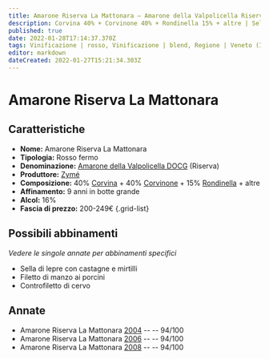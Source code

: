 ```yaml
---
title: Amarone Riserva La Mattonara – Amarone della Valpolicella Riserva DOCG – Zymé – Veneto (IT) – 200-249€ – 5★
description: Corvina 40% + Corvinone 40% + Rondinella 15% + altre | Sella di lepre – Filetto di manzo ai porcini – Controfiletto di cervo
published: true
date: 2022-01-28T17:14:37.370Z
tags: Vinificazione | rosso, Vinificazione | blend, Regione | Veneto (IT), Vinificazione | fermo, Prezzi | 200-249€, Valutazioni | 5 stelle, Vitigni | Corvina, Vitigni | Rondinella, Vitigni | Corvinone, Sella di lepre, Filetto di manzo, Controfiletto di cervo
editor: markdown
dateCreated: 2022-01-27T15:21:34.303Z
---
```


# Amarone Riserva La Mattonara

## Caratteristiche
- **Nome:** <span class="nome">Amarone Riserva La Mattonara</span>
- **Tipologia:** Rosso fermo
- **Denominazione:** <span class="denominazione">[Amarone della Valpolicella DOCG](/denominazioni/Italia/Veneto/DOCG/Amarone-della-Valpolicella) (Riserva)</span>
- **Produttore:** <span class="cantina">[Zymé](/produttori/Italia/Veneto/Zyme)</span> 
- **Composizione:** 40% [Corvina](/vitigni/Italia/corvina) + 40% [Corvinone](/vitigni/Italia/corvinone) + 15% [Rondinella](/vitigni/Italia/rondinella) + altre
- **Affinamento:** 9 anni in botte grande
- **Alcol:** 16%
- **Fascia di prezzo:** 200-249€
{.grid-list}

## Possibili abbinamenti
*Vedere le singole annate per abbinamenti specifici*

- Sella di lepre con castagne e mirtilli
- Filetto di manzo ai porcini
- Controfiletto di cervo

## Annate
- Amarone Riserva La Mattonara [2004](vini/Italia/Veneto/Zyme/Amarone-Riserva-La-Mattonara/2004) -- <span class="star-5"></span> -- 94/100
- Amarone Riserva La Mattonara [2006](vini/Italia/Veneto/Zyme/Amarone-Riserva-La-Mattonara/2006) -- <span class="star-5"></span> -- 94/100
- Amarone Riserva La Mattonara [2008](vini/Italia/Veneto/Zyme/Amarone-Riserva-La-Mattonara/2008) -- <span class="star-5"></span> -- 94/100


